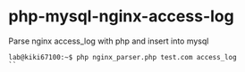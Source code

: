 # php-mysql-nginx-access-log
Parse nginx access_log with php and insert into mysql 

```shell
lab@kiki67100:~$ php nginx_parser.php test.com access_log 
``
